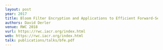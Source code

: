 ```yaml
---
layout: post
year: 2017
title: Bloom Filter Encryption and Applications to Efficient Forward-Secret 0-RTT Key Exchange
authors: David Derler
venue: RWC 2018
vurl: https://rwc.iacr.org/index.html 
web: https://rwc.iacr.org/index.html
talk: publications/talks/bfe.pdf
---
```


